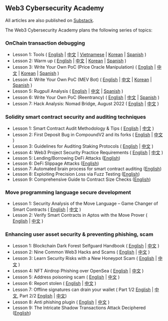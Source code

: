 
## Web3 Cybersecurity Academy
All articles are also published on [Substack](https://defihacklabs.substack.com/).

The Web3 Cybersecurity Academy plans the following series of topics:

### OnChain transaction debugging
- Lesson 1: Tools ( [English](https://github.com/SunWeb3Sec/DeFiHackLabs/tree/main/academy/onchain_debug/01_tools/en) | [中文](https://github.com/SunWeb3Sec/DeFiHackLabs/tree/main/academy/onchain_debug/01_tools) | [Vietnamese](https://github.com/SunWeb3Sec/DeFiHackLabs/tree/main/academy/onchain_debug/01_tools/vi) | [Korean](https://github.com/SunWeb3Sec/DeFiHackLabs/tree/main/academy/onchain_debug/01_tools/ko) | [Spanish](https://github.com/SunWeb3Sec/DeFiHackLabs/tree/main/academy/onchain_debug/01_tools/es) )
- Lesson 2: Warm up ( [English](https://github.com/SunWeb3Sec/DeFiHackLabs/tree/main/academy/onchain_debug/02_warmup/en/) | [中文](https://github.com/SunWeb3Sec/DeFiHackLabs/tree/main/academy/onchain_debug/02_warmup/) | [Korean](https://github.com/SunWeb3Sec/DeFiHackLabs/tree/main/academy/onchain_debug/02_warmup/ko) | [Spanish](https://github.com/SunWeb3Sec/DeFiHackLabs/tree/main/academy/onchain_debug/02_warmup/es) )
- Lesson 3: Write Your Own PoC (Price Oracle Manipulation) ( [English](https://github.com/SunWeb3Sec/DeFiHackLabs/tree/main/academy/onchain_debug/03_write_your_own_poc/en/) | [中文](https://github.com/SunWeb3Sec/DeFiHackLabs/tree/main/academy/onchain_debug/03_write_your_own_poc/) | [Korean](https://github.com/SunWeb3Sec/DeFiHackLabs/tree/main/academy/onchain_debug/03_write_your_own_poc/ko) | [Spanish](https://github.com/SunWeb3Sec/DeFiHackLabs/tree/main/academy/onchain_debug/03_write_your_own_poc/es) )
- Lesson 4: Write Your Own PoC (MEV Bot) ( [English](https://github.com/SunWeb3Sec/DeFiHackLabs/tree/main/academy/onchain_debug/04_write_your_own_poc/en/) | [中文](https://github.com/SunWeb3Sec/DeFiHackLabs/tree/main/academy/onchain_debug/04_write_your_own_poc/) | [Korean](https://github.com/SunWeb3Sec/DeFiHackLabs/tree/main/academy/onchain_debug/04_write_your_own_poc/kr/) | [Spanish](https://github.com/SunWeb3Sec/DeFiHackLabs/tree/main/academy/onchain_debug/04_write_your_own_poc/es) )
- Lesson 5: Rugpull Analysis ( [English](https://github.com/SunWeb3Sec/DeFiHackLabs/tree/main/academy/onchain_debug/05_Rugpull/en/) | [中文](https://github.com/SunWeb3Sec/DeFiHackLabs/tree/main/academy/onchain_debug/05_Rugpull/) | [Spanish](https://github.com/SunWeb3Sec/DeFiHackLabs/tree/main/academy/onchain_debug/05_Rugpull/es) )
- Lesson 6: Write Your Own PoC (Reentrancy) ( [English](https://github.com/SunWeb3Sec/DeFiHackLabs/tree/main/academy/onchain_debug/06_write_your_own_poc/en/) | [中文](https://github.com/SunWeb3Sec/DeFiHackLabs/tree/main/academy/onchain_debug/06_write_your_own_poc/) | [Spanish](https://github.com/SunWeb3Sec/DeFiHackLabs/tree/main/academy/onchain_debug/06_write_your_own_poc/es) )
- Lesson 7: Hack Analysis: Nomad Bridge, August 2022 ( [English](https://github.com/SunWeb3Sec/DeFiHackLabs/tree/main/academy/onchain_debug/07_Analysis_nomad_bridge/en/) | [中文](https://github.com/SunWeb3Sec/DeFiHackLabs/tree/main/academy/onchain_debug/07_Analysis_nomad_bridge/) )


### Solidity smart contract security and auditing techniques
- Lesson 1: Smart Contract Audit Methodology & Tips ( [English](https://github.com/SunWeb3Sec/DeFiHackLabs/tree/main/academy/solidity/01_audit/en)  | [中文](https://github.com/SunWeb3Sec/DeFiHackLabs/tree/main/academy/solidity/01_audit) ) 
- Lesson 2: First Deposit Bug in CompoundV2 and its forks ( [English](https://github.com/SunWeb3Sec/DeFiHackLabs/tree/main/academy/solidity/02_first_deposit/en)  | [中文](https://github.com/SunWeb3Sec/DeFiHackLabs/tree/main/academy/solidity/02_first_deposit) ) 
- Lesson 3: Guidelines for Auditing Staking Protocols ( [English](https://github.com/SunWeb3Sec/DeFiHackLabs/tree/main/academy/solidity/03_lsd_audit/en)  | [中文](https://github.com/SunWeb3Sec/DeFiHackLabs/tree/main/academy/solidity/03_lsd_audit) ) 
- Lesson 4: Web3 Project Security Practice Requirements ( [English](https://github.com/slowmist/Web3-Project-Security-Practice-Requirements)  | [中文](https://github.com/slowmist/Web3-Project-Security-Practice-Requirements/blob/main/README_zh_CN.md) ) 
- Lesson 5: Lending/Borrowing DeFi Attacks ([English](https://defihacklabs.substack.com/p/solidity-security-lesson-5-lendingborrowing))
- Lesson 6: DeFi Slippage Attacks ([English](https://defihacklabs.substack.com/p/solidity-security-lesson-6-defi-slippage))
- Lesson 7: Automated brain process for smart contract auditing ([English](https://defihacklabs.substack.com/p/solidity-security-lesson-7-automated))
- Lesson 8: Exploiting Precision Loss via Fuzz Testing ([English](https://defihacklabs.substack.com/p/solidity-security-lesson-8-exploiting))
- Lesson 9: Comprehensive Guide to Contract Size Checks ([English](https://defihacklabs.substack.com/p/solidity-security-lesson-9-comprehensive))

### Move programming language secure development
- Lesson 1: Security Analysis of the Move Language – Game Changer of Smart Contracts ( [English](https://github.com/SunWeb3Sec/DeFiHackLabs/tree/main/academy/move/01_move_sec_intro/en)  | [中文](https://github.com/SunWeb3Sec/DeFiHackLabs/tree/main/academy/move/01_move_sec_intro) ) 
- Lesson 2: Verify Smart Contracts in Aptos with the Move Prover ( [English](https://github.com/SunWeb3Sec/DeFiHackLabs/tree/main/academy/move/02_move_power/en)  | [中文](https://github.com/SunWeb3Sec/DeFiHackLabs/tree/main/academy/move/02_move_power) ) 


### Enhancing user asset security & preventing phishing, scam
- Lesson 1: Blockchain Dark Forest Selfguard Handbook ( [English](https://github.com/SunWeb3Sec/DeFiHackLabs/tree/main/academy/user_awareness/01_handbook/en/) | [中文](https://github.com/SunWeb3Sec/DeFiHackLabs/tree/main/academy/user_awareness/01_handbook/) )
- Lesson 2: Nine Common Web3 Hacks and Scams ( [English](https://github.com/SunWeb3Sec/DeFiHackLabs/tree/main/academy/user_awareness/02_CommonScam/en/) | [中文](https://github.com/SunWeb3Sec/DeFiHackLabs/tree/main/academy/user_awareness/02_CommonScam/) )
- Lesson 3: Learn Security Risks with a New Honeypot Scam ( [English](https://github.com/SunWeb3Sec/DeFiHackLabs/tree/main/academy/user_awareness/03_HoneyPot/en/) | [中文](https://github.com/SunWeb3Sec/DeFiHackLabs/tree/main/academy/user_awareness/03_HoneyPot/) )
- Lesson 4: NFT Airdrop Phishing over OpenSea ( [English](https://github.com/SunWeb3Sec/DeFiHackLabs/tree/main/academy/user_awareness/04_NFTScam/en/) | [中文](https://github.com/SunWeb3Sec/DeFiHackLabs/tree/main/academy/user_awareness/04_NFTScam/) )
- Lesson 5: Address poisoning scam ( [English](https://github.com/SunWeb3Sec/DeFiHackLabs/tree/main/academy/user_awareness/05_Address_poisoning/en/) | [中文](https://github.com/SunWeb3Sec/DeFiHackLabs/tree/main/academy/user_awareness/05_Address_poisoning/) )
- Lesson 6: Report stolen ( [English](https://github.com/SunWeb3Sec/DeFiHackLabs/tree/main/academy/user_awareness/06_Report_stolen/en/) | [中文](https://github.com/SunWeb3Sec/DeFiHackLabs/tree/main/academy/user_awareness/06_Report_stolen/) )
- Lesson 7: Offline signatures can drain your wallet ( Part 1/2 [English](https://github.com/SunWeb3Sec/DeFiHackLabs/tree/main/academy/user_awareness/07_offline_sign/7-1/en) | [中文](https://github.com/SunWeb3Sec/DeFiHackLabs/tree/main/academy/user_awareness/07_offline_sign/7-1/readme.md), Part 2/2 [English](https://github.com/SunWeb3Sec/DeFiHackLabs/tree/main/academy/user_awareness/07_offline_sign/7-2/en/readme.md) | [中文](https://github.com/SunWeb3Sec/DeFiHackLabs/tree/main/academy/user_awareness/07_offline_sign//7-2/readme.md))
- Lesson 8: Anti phishing plugin ( [English](https://github.com/SunWeb3Sec/DeFiHackLabs/tree/main/academy/user_awareness/08_Anti_phishing_plugin/en/) | [中文](https://github.com/SunWeb3Sec/DeFiHackLabs/tree/main/academy/user_awareness/08_Anti_phishing_plugin/) )
- Lesson 9: The Intricate Shadow Transactions Attack Deciphered ([English](https://defihacklabs.substack.com/p/user-asset-security-lesson-9-the)) 
